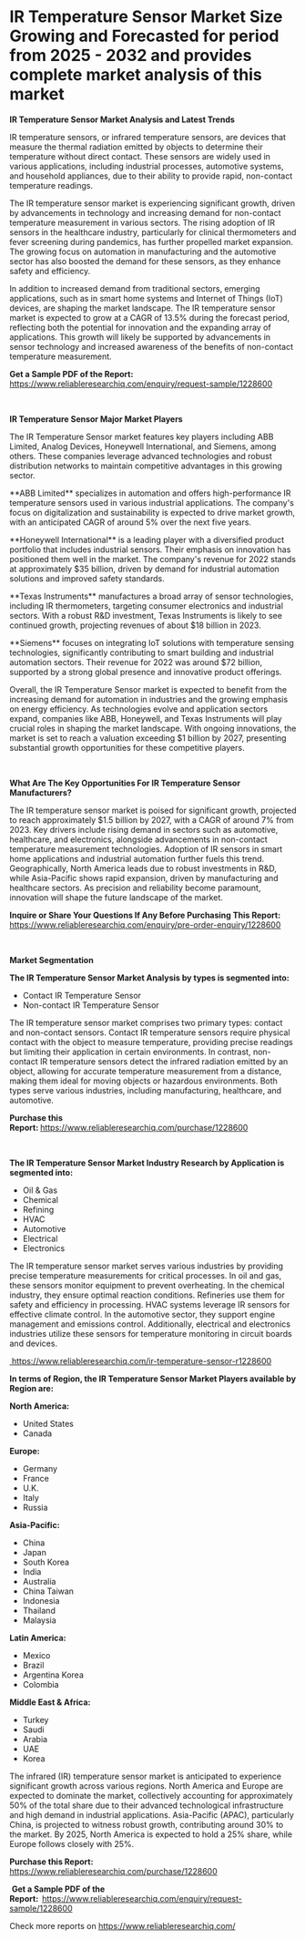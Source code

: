 <p><h1>IR Temperature Sensor Market Size Growing and Forecasted for period from 2025 - 2032 and provides complete market analysis of this market</h1></p><p><strong>IR Temperature Sensor Market Analysis and Latest Trends</strong></p>
<p><p>IR temperature sensors, or infrared temperature sensors, are devices that measure the thermal radiation emitted by objects to determine their temperature without direct contact. These sensors are widely used in various applications, including industrial processes, automotive systems, and household appliances, due to their ability to provide rapid, non-contact temperature readings.</p><p>The IR temperature sensor market is experiencing significant growth, driven by advancements in technology and increasing demand for non-contact temperature measurement in various sectors. The rising adoption of IR sensors in the healthcare industry, particularly for clinical thermometers and fever screening during pandemics, has further propelled market expansion. The growing focus on automation in manufacturing and the automotive sector has also boosted the demand for these sensors, as they enhance safety and efficiency.</p><p>In addition to increased demand from traditional sectors, emerging applications, such as in smart home systems and Internet of Things (IoT) devices, are shaping the market landscape. The IR temperature sensor market is expected to grow at a CAGR of 13.5% during the forecast period, reflecting both the potential for innovation and the expanding array of applications. This growth will likely be supported by advancements in sensor technology and increased awareness of the benefits of non-contact temperature measurement.</p></p>
<p><strong>Get a Sample PDF of the Report:&nbsp;</strong> <a href="https://www.reliableresearchiq.com/enquiry/request-sample/1228600?utm_campaign=3296&utm_medium=2&utm_source=Github&utm_content=ia&utm_term=06042025&utm_id=ir-temperature-sensor">https://www.reliableresearchiq.com/enquiry/request-sample/1228600</a></p>
<p>&nbsp;</p>
<p><strong>IR Temperature Sensor Major Market Players</strong></p>
<p><p>The IR Temperature Sensor market features key players including ABB Limited, Analog Devices, Honeywell International, and Siemens, among others. These companies leverage advanced technologies and robust distribution networks to maintain competitive advantages in this growing sector.</p><p>**ABB Limited** specializes in automation and offers high-performance IR temperature sensors used in various industrial applications. The company's focus on digitalization and sustainability is expected to drive market growth, with an anticipated CAGR of around 5% over the next five years.</p><p>**Honeywell International** is a leading player with a diversified product portfolio that includes industrial sensors. Their emphasis on innovation has positioned them well in the market. The company's revenue for 2022 stands at approximately $35 billion, driven by demand for industrial automation solutions and improved safety standards.</p><p>**Texas Instruments** manufactures a broad array of sensor technologies, including IR thermometers, targeting consumer electronics and industrial sectors. With a robust R&D investment, Texas Instruments is likely to see continued growth, projecting revenues of about $18 billion in 2023.</p><p>**Siemens** focuses on integrating IoT solutions with temperature sensing technologies, significantly contributing to smart building and industrial automation sectors. Their revenue for 2022 was around $72 billion, supported by a strong global presence and innovative product offerings.</p><p>Overall, the IR Temperature Sensor market is expected to benefit from the increasing demand for automation in industries and the growing emphasis on energy efficiency. As technologies evolve and application sectors expand, companies like ABB, Honeywell, and Texas Instruments will play crucial roles in shaping the market landscape. With ongoing innovations, the market is set to reach a valuation exceeding $1 billion by 2027, presenting substantial growth opportunities for these competitive players.</p></p>
<p>&nbsp;</p>
<p><strong>What Are The Key Opportunities For IR Temperature Sensor Manufacturers?</strong></p>
<p><p>The IR temperature sensor market is poised for significant growth, projected to reach approximately $1.5 billion by 2027, with a CAGR of around 7% from 2023. Key drivers include rising demand in sectors such as automotive, healthcare, and electronics, alongside advancements in non-contact temperature measurement technologies. Adoption of IR sensors in smart home applications and industrial automation further fuels this trend. Geographically, North America leads due to robust investments in R&D, while Asia-Pacific shows rapid expansion, driven by manufacturing and healthcare sectors. As precision and reliability become paramount, innovation will shape the future landscape of the market.</p></p>
<p><strong>Inquire or Share Your Questions If Any Before Purchasing This Report:</strong> <a href="https://www.reliableresearchiq.com/enquiry/pre-order-enquiry/1228600?utm_campaign=3296&utm_medium=2&utm_source=Github&utm_content=ia&utm_term=06042025&utm_id=ir-temperature-sensor">https://www.reliableresearchiq.com/enquiry/pre-order-enquiry/1228600</a></p>
<p>&nbsp;</p>
<p><strong>Market Segmentation</strong></p>
<p><strong>The IR Temperature Sensor Market Analysis by types is segmented into:</strong></p>
<p><ul><li>Contact IR Temperature Sensor</li><li>Non-contact IR Temperature Sensor</li></ul></p>
<p><p>The IR temperature sensor market comprises two primary types: contact and non-contact sensors. Contact IR temperature sensors require physical contact with the object to measure temperature, providing precise readings but limiting their application in certain environments. In contrast, non-contact IR temperature sensors detect the infrared radiation emitted by an object, allowing for accurate temperature measurement from a distance, making them ideal for moving objects or hazardous environments. Both types serve various industries, including manufacturing, healthcare, and automotive.</p></p>
<p><strong>Purchase this Report:&nbsp;</strong><a href="https://www.reliableresearchiq.com/purchase/1228600?utm_campaign=3296&utm_medium=2&utm_source=Github&utm_content=ia&utm_term=06042025&utm_id=ir-temperature-sensor">https://www.reliableresearchiq.com/purchase/1228600</a></p>
<p>&nbsp;</p>
<p><strong>The IR Temperature Sensor Market Industry Research by Application is segmented into:</strong></p>
<p><ul><li>Oil & Gas</li><li>Chemical</li><li>Refining</li><li>HVAC</li><li>Automotive</li><li>Electrical</li><li>Electronics</li></ul></p>
<p><p>The IR temperature sensor market serves various industries by providing precise temperature measurements for critical processes. In oil and gas, these sensors monitor equipment to prevent overheating. In the chemical industry, they ensure optimal reaction conditions. Refineries use them for safety and efficiency in processing. HVAC systems leverage IR sensors for effective climate control. In the automotive sector, they support engine management and emissions control. Additionally, electrical and electronics industries utilize these sensors for temperature monitoring in circuit boards and devices.</p></p>
<p><a href="https://www.reliableresearchiq.com/ir-temperature-sensor-r1228600?utm_campaign=3296&utm_medium=2&utm_source=Github&utm_content=ia&utm_term=06042025&utm_id=ir-temperature-sensor">&nbsp;https://www.reliableresearchiq.com/ir-temperature-sensor-r1228600</a></p>
<p><strong>In terms of Region, the IR Temperature Sensor Market Players available by Region are:</strong></p>
<p>
    <p> <strong> North America: </strong>
        <ul>
            <li>United States</li>
            <li>Canada</li>
        </ul>
        </p> 
    <p> <strong> Europe: </strong>
        <ul>
            <li>Germany</li>
            <li>France</li>
            <li>U.K.</li>
            <li>Italy</li>
            <li>Russia</li>
        </ul>
        </p> 
    <p> <strong> Asia-Pacific: </strong>
        <ul>
            <li>China</li>
            <li>Japan</li>
            <li>South Korea</li>
            <li>India</li>
            <li>Australia</li>
            <li>China Taiwan</li>
            <li>Indonesia</li>
            <li>Thailand</li>
            <li>Malaysia</li>
        </ul>
        </p> 
    <p> <strong> Latin America: </strong>
        <ul>
            <li>Mexico</li>
            <li>Brazil</li>
            <li>Argentina Korea</li>
            <li>Colombia</li>
        </ul>
        </p> 
    <p> <strong> Middle East & Africa: </strong>
        <ul>
            <li>Turkey</li>
            <li>Saudi</li>
            <li>Arabia</li>
            <li>UAE</li>
            <li>Korea</li>
        </ul>
    </p>
    </p>
<p><p>The infrared (IR) temperature sensor market is anticipated to experience significant growth across various regions. North America and Europe are expected to dominate the market, collectively accounting for approximately 50% of the total share due to their advanced technological infrastructure and high demand in industrial applications. Asia-Pacific (APAC), particularly China, is projected to witness robust growth, contributing around 30% to the market. By 2025, North America is expected to hold a 25% share, while Europe follows closely with 25%.</p></p>
<p><strong>Purchase this Report: </strong><a href="https://www.reliableresearchiq.com/purchase/1228600?utm_campaign=3296&utm_medium=2&utm_source=Github&utm_content=ia&utm_term=06042025&utm_id=ir-temperature-sensor">https://www.reliableresearchiq.com/purchase/1228600</a></p>
<p>&nbsp;<strong>Get a Sample PDF of the Report:&nbsp;&nbsp;</strong><a href="https://www.reliableresearchiq.com/enquiry/request-sample/1228600?utm_campaign=3296&utm_medium=2&utm_source=Github&utm_content=ia&utm_term=06042025&utm_id=ir-temperature-sensor">https://www.reliableresearchiq.com/enquiry/request-sample/1228600</a></p>
<p><strong></strong></p>
<p>Check more reports on <a href="https://www.reliableresearchiq.com/?utm_campaign=3296&utm_medium=2&utm_source=Github&utm_content=ia&utm_term=06042025&utm_id=ir-temperature-sensor">https://www.reliableresearchiq.com/</a></p>